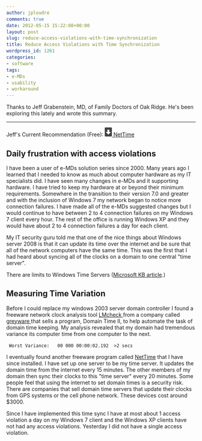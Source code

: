 ```yaml
---
author: jploudre
comments: true
date: 2012-05-15 15:22:08+00:00
layout: post
slug: reduce-access-violations-with-time-synchronization
title: Reduce Access Violations with Time Synchronization
wordpress_id: 1261
categories:
- software
tags:
- e-MDs
- usability
- workaround
---
```


Thanks to Jeff Grabenstein, MD, of Family Doctors of Oak Ridge. He's been exploring this lately and wrote this summary.

----------------------

Jeff's Current Recommendation (Free):  [![](/files/2011/01/57-download.png) NetTime](http://timesynctool.com/)

## Daily frustration with access violations

I have been a user of e-MDs solution series since 2000.  Many years ago I learned that I needed to know as much about computer hardware as my IT specialists did.  I have seen many changes in e-MDs and it supporting hardware.  I have tried to keep my hardware at or beyond their minimum requirements.  Somewhere in the transition to their version 7.0 and greater and with the inclusion of Windows 7 my network began to notice more connection failures.  I have made all of the e-MDs suggested changes but I would continue to have between 2 to 4 connection failures on my Windows 7 client every hour.  The rest of the office is running Windows XP and they would have about 2 to 4 connection failures a day for each client.  

My IT security guru told me that one of the nice things about Windows server 2008 is that it can update its time over the internet and be sure that all of the network computers have the same time.  This was the first that I had heard about syncing all of the clocks on a domain to one central "time server".

There are limits to Windows Time Servers ([Microsoft KB article](http://support.microsoft.com/kb/939322).)

## Measuring Time Variation

Before I could replace my windows 2003 server domain controller I found a freeware network clock analysis tool [LMcheck ](http://www.greyware.com/software/domaintime/instructions/tools/lmcheck.asp)from a company called [greyware ](http://www.greyware.com)that sells a program, Domain Time II, to help automate the task of domain time keeping.  My analysis revealed that my domain had tremendous variance its computer time from one computer to the next.  

     Worst Variance:   00 000 00:00:02.192	>2 secs

I eventually found another freeware program called [NetTime](http://timesynctool.com/) that I have since installed.  I have set up one server to be my time server.  It updates the domain time from the internet every 15 minutes.  The other members of my domain then sync their clocks to this "time server" every 20 minutes.  Some people feel that using the internet to set domain times is a security risk.  There are companies that sell domain time servers that update their clocks from GPS systems or the cell phone network.  These devices cost around $3000.

Since I have implemented this time sync I have at most about 1 access violation a day on my Windows 7 client and the Windows XP clients have not had any access violations.  Yesterday I did not have a single access violation.

